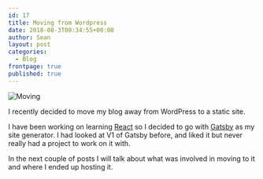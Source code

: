 ```yaml
---
id: 17
title: Moving from Wordpress
date: 2018-08-3T00:34:55+00:00
author: Sean
layout: post
categories:
  - Blog
frontpage: true
published: true
---
```


![Moving](/images/image001.png)

I recently decided to move my blog away from WordPress to a static site.

I have been working on learning [React](https://reactjs.org/) so I decided to go with [Gatsby](https://www.gatsbyjs.org/) as my site generator. I had looked at V1 of Gatsby before, and liked it but never really had a project to work on it with.

In the next couple of posts I will talk about what was involved in moving to it and where I ended up hosting it.

